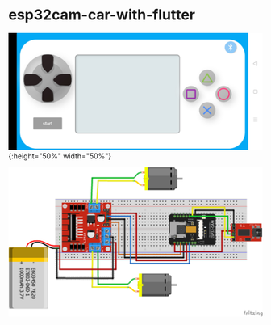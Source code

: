 # esp32cam-car-with-flutter
![GitHub Logo](/screenshot/Screenshot_2020-07-24-14-51-21-96_8ebf8e7a4cd0bbdae5e9759fa195ed73.jpg){:height="50%" width="50%"}

![GitHub Logo](/screenshot/esp32car.png)
